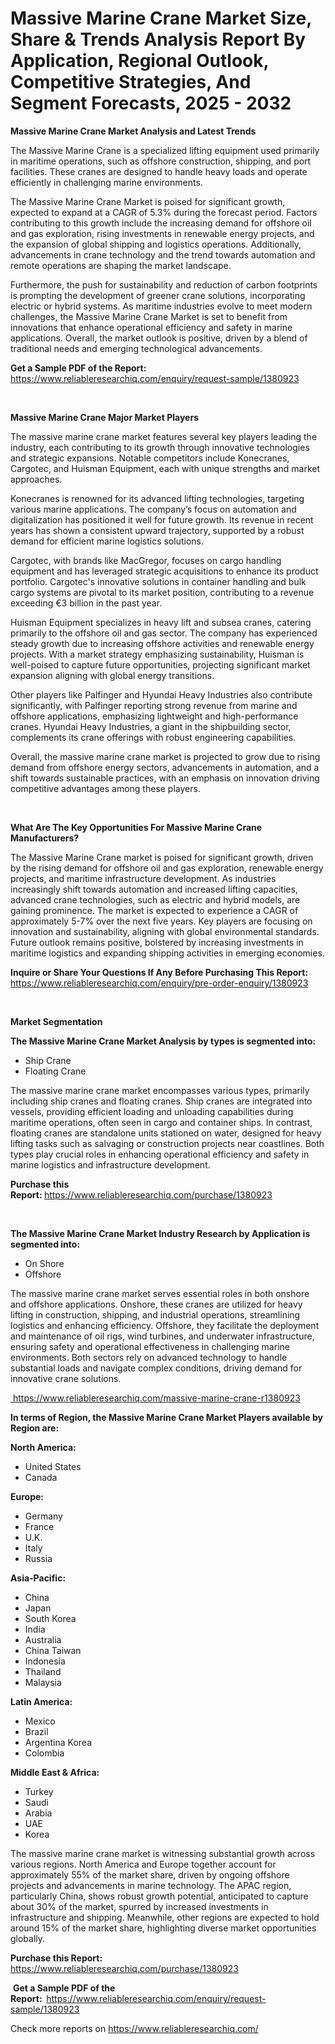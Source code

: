 <p><h1>Massive Marine Crane Market Size, Share & Trends Analysis Report By Application, Regional Outlook, Competitive Strategies, And Segment Forecasts, 2025 - 2032</h1></p><p><strong>Massive Marine Crane Market Analysis and Latest Trends</strong></p>
<p><p>The Massive Marine Crane is a specialized lifting equipment used primarily in maritime operations, such as offshore construction, shipping, and port facilities. These cranes are designed to handle heavy loads and operate efficiently in challenging marine environments. </p><p>The Massive Marine Crane Market is poised for significant growth, expected to expand at a CAGR of 5.3% during the forecast period. Factors contributing to this growth include the increasing demand for offshore oil and gas exploration, rising investments in renewable energy projects, and the expansion of global shipping and logistics operations. Additionally, advancements in crane technology and the trend towards automation and remote operations are shaping the market landscape. </p><p>Furthermore, the push for sustainability and reduction of carbon footprints is prompting the development of greener crane solutions, incorporating electric or hybrid systems. As maritime industries evolve to meet modern challenges, the Massive Marine Crane Market is set to benefit from innovations that enhance operational efficiency and safety in marine applications. Overall, the market outlook is positive, driven by a blend of traditional needs and emerging technological advancements.</p></p>
<p><strong>Get a Sample PDF of the Report:&nbsp;</strong> <a href="https://www.reliableresearchiq.com/enquiry/request-sample/1380923?utm_campaign=2487&utm_medium=2&utm_source=Github&utm_content=ia&utm_term=24022025&utm_id=massive-marine-crane">https://www.reliableresearchiq.com/enquiry/request-sample/1380923</a></p>
<p>&nbsp;</p>
<p><strong>Massive Marine Crane Major Market Players</strong></p>
<p><p>The massive marine crane market features several key players leading the industry, each contributing to its growth through innovative technologies and strategic expansions. Notable competitors include Konecranes, Cargotec, and Huisman Equipment, each with unique strengths and market approaches.</p><p>Konecranes is renowned for its advanced lifting technologies, targeting various marine applications. The company’s focus on automation and digitalization has positioned it well for future growth. Its revenue in recent years has shown a consistent upward trajectory, supported by a robust demand for efficient marine logistics solutions.</p><p>Cargotec, with brands like MacGregor, focuses on cargo handling equipment and has leveraged strategic acquisitions to enhance its product portfolio. Cargotec's innovative solutions in container handling and bulk cargo systems are pivotal to its market position, contributing to a revenue exceeding €3 billion in the past year.</p><p>Huisman Equipment specializes in heavy lift and subsea cranes, catering primarily to the offshore oil and gas sector. The company has experienced steady growth due to increasing offshore activities and renewable energy projects. With a market strategy emphasizing sustainability, Huisman is well-poised to capture future opportunities, projecting significant market expansion aligning with global energy transitions.</p><p>Other players like Palfinger and Hyundai Heavy Industries also contribute significantly, with Palfinger reporting strong revenue from marine and offshore applications, emphasizing lightweight and high-performance cranes. Hyundai Heavy Industries, a giant in the shipbuilding sector, complements its crane offerings with robust engineering capabilities.</p><p>Overall, the massive marine crane market is projected to grow due to rising demand from offshore energy sectors, advancements in automation, and a shift towards sustainable practices, with an emphasis on innovation driving competitive advantages among these players.</p></p>
<p>&nbsp;</p>
<p><strong>What Are The Key Opportunities For Massive Marine Crane Manufacturers?</strong></p>
<p><p>The Massive Marine Crane market is poised for significant growth, driven by the rising demand for offshore oil and gas exploration, renewable energy projects, and maritime infrastructure development. As industries increasingly shift towards automation and increased lifting capacities, advanced crane technologies, such as electric and hybrid models, are gaining prominence. The market is expected to experience a CAGR of approximately 5-7% over the next five years. Key players are focusing on innovation and sustainability, aligning with global environmental standards. Future outlook remains positive, bolstered by increasing investments in maritime logistics and expanding shipping activities in emerging economies.</p></p>
<p><strong>Inquire or Share Your Questions If Any Before Purchasing This Report:</strong> <a href="https://www.reliableresearchiq.com/enquiry/pre-order-enquiry/1380923?utm_campaign=2487&utm_medium=2&utm_source=Github&utm_content=ia&utm_term=24022025&utm_id=massive-marine-crane">https://www.reliableresearchiq.com/enquiry/pre-order-enquiry/1380923</a></p>
<p>&nbsp;</p>
<p><strong>Market Segmentation</strong></p>
<p><strong>The Massive Marine Crane Market Analysis by types is segmented into:</strong></p>
<p><ul><li>Ship Crane</li><li>Floating Crane</li></ul></p>
<p><p>The massive marine crane market encompasses various types, primarily including ship cranes and floating cranes. Ship cranes are integrated into vessels, providing efficient loading and unloading capabilities during maritime operations, often seen in cargo and container ships. In contrast, floating cranes are standalone units stationed on water, designed for heavy lifting tasks such as salvaging or construction projects near coastlines. Both types play crucial roles in enhancing operational efficiency and safety in marine logistics and infrastructure development.</p></p>
<p><strong>Purchase this Report:&nbsp;</strong><a href="https://www.reliableresearchiq.com/purchase/1380923?utm_campaign=2487&utm_medium=2&utm_source=Github&utm_content=ia&utm_term=24022025&utm_id=massive-marine-crane">https://www.reliableresearchiq.com/purchase/1380923</a></p>
<p>&nbsp;</p>
<p><strong>The Massive Marine Crane Market Industry Research by Application is segmented into:</strong></p>
<p><ul><li>On Shore</li><li>Offshore</li></ul></p>
<p><p>The massive marine crane market serves essential roles in both onshore and offshore applications. Onshore, these cranes are utilized for heavy lifting in construction, shipping, and industrial operations, streamlining logistics and enhancing efficiency. Offshore, they facilitate the deployment and maintenance of oil rigs, wind turbines, and underwater infrastructure, ensuring safety and operational effectiveness in challenging marine environments. Both sectors rely on advanced technology to handle substantial loads and navigate complex conditions, driving demand for innovative crane solutions.</p></p>
<p><a href="https://www.reliableresearchiq.com/massive-marine-crane-r1380923?utm_campaign=2487&utm_medium=2&utm_source=Github&utm_content=ia&utm_term=24022025&utm_id=massive-marine-crane">&nbsp;https://www.reliableresearchiq.com/massive-marine-crane-r1380923</a></p>
<p><strong>In terms of Region, the Massive Marine Crane Market Players available by Region are:</strong></p>
<p>
    <p> <strong> North America: </strong>
        <ul>
            <li>United States</li>
            <li>Canada</li>
        </ul>
        </p> 
    <p> <strong> Europe: </strong>
        <ul>
            <li>Germany</li>
            <li>France</li>
            <li>U.K.</li>
            <li>Italy</li>
            <li>Russia</li>
        </ul>
        </p> 
    <p> <strong> Asia-Pacific: </strong>
        <ul>
            <li>China</li>
            <li>Japan</li>
            <li>South Korea</li>
            <li>India</li>
            <li>Australia</li>
            <li>China Taiwan</li>
            <li>Indonesia</li>
            <li>Thailand</li>
            <li>Malaysia</li>
        </ul>
        </p> 
    <p> <strong> Latin America: </strong>
        <ul>
            <li>Mexico</li>
            <li>Brazil</li>
            <li>Argentina Korea</li>
            <li>Colombia</li>
        </ul>
        </p> 
    <p> <strong> Middle East & Africa: </strong>
        <ul>
            <li>Turkey</li>
            <li>Saudi</li>
            <li>Arabia</li>
            <li>UAE</li>
            <li>Korea</li>
        </ul>
    </p>
    </p>
<p><p>The massive marine crane market is witnessing substantial growth across various regions. North America and Europe together account for approximately 55% of the market share, driven by ongoing offshore projects and advancements in marine technology. The APAC region, particularly China, shows robust growth potential, anticipated to capture about 30% of the market, spurred by increased investments in infrastructure and shipping. Meanwhile, other regions are expected to hold around 15% of the market share, highlighting diverse market opportunities globally.</p></p>
<p><strong>Purchase this Report: </strong><a href="https://www.reliableresearchiq.com/purchase/1380923?utm_campaign=2487&utm_medium=2&utm_source=Github&utm_content=ia&utm_term=24022025&utm_id=massive-marine-crane">https://www.reliableresearchiq.com/purchase/1380923</a></p>
<p>&nbsp;<strong>Get a Sample PDF of the Report:&nbsp;&nbsp;</strong><a href="https://www.reliableresearchiq.com/enquiry/request-sample/1380923?utm_campaign=2487&utm_medium=2&utm_source=Github&utm_content=ia&utm_term=24022025&utm_id=massive-marine-crane">https://www.reliableresearchiq.com/enquiry/request-sample/1380923</a></p>
<p><strong></strong></p>
<p>Check more reports on <a href="https://www.reliableresearchiq.com/?utm_campaign=2487&utm_medium=2&utm_source=Github&utm_content=ia&utm_term=24022025&utm_id=massive-marine-crane">https://www.reliableresearchiq.com/</a></p>